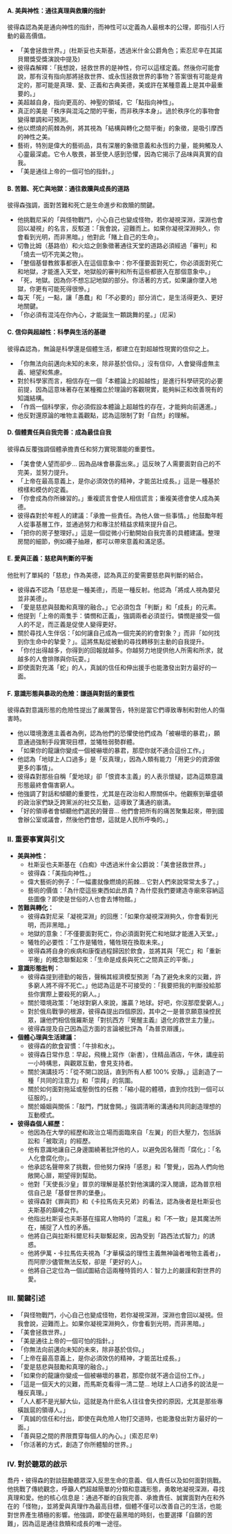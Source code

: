 #### A. 美與神性：通往真理與救贖的指針

彼得森認為美是通向神性的指針，而神性可以定義為人最根本的公理，即指引人行動的最高價值。

- 「美會拯救世界。」(杜斯妥也夫斯基，透過米什金公爵角色；索忍尼辛在其諾貝爾獎受獎演說中提及)
- 彼得森解釋：「我想說，拯救世界的是神性，你可以這樣定義。然後你可能會說，那有沒有指向那將拯救世界、或永恆拯救世界的事物？答案很有可能是肯定的，那可能是真理、愛、正義和古典美德，美或許在某種意義上是其中最重要的。」
- 美超越自身，指向更高的、神聖的領域，它「點指向神性」。
- 真正的美是「秩序與混沌之間的平衡，而非秩序本身」。過於秩序化的事物會變得單調和可預測。
- 他以燃燒的荊棘為例，將其視為「結構與轉化之間平衡」的象徵，是吸引摩西的神性之美。
- 藝術，特別是偉大的藝術品，具有深層的象徵意義和永恆的力量，能夠觸及人心靈最深處。它令人敬畏，甚至使人感到恐懼，因為它揭示了品味與真實的自我。
- 「美是通往上帝的一個可怕的指針。」

#### B. 苦難、死亡與地獄：通往救贖與成長的道路

彼得森強調，面對苦難和死亡是生命進步和救贖的關鍵。

- 他挑戰尼采的「與怪物戰鬥，小心自己也變成怪物，若你凝視深淵，深淵也會回以凝視」的名言，反駁道：「我會說，迎難而上。如果你凝視深淵夠久，你會看到光明，而非黑暗。」他對此「賭上自己的生命」。
- 切魯比姆（基路伯）和火焰之劍象徵著通往天堂的道路必須經過「審判」和「燒去一切不完美之物」。
- 「整個基督教敘事都嵌入在這個意象中：你不僅要面對死亡，你必須面對死亡和地獄，才能進入天堂，地獄般的審判和所有這些都嵌入在那個意象中。」
- 「死，地獄。因為你不想忘記地獄的部分。你活著的方式，如果讓你墜入地獄，你更有可能死得很慘。」
- 每天「死」一點，讓「愚蠢」和「不必要的」部分消亡，是生活得更久、更好地關鍵。
- 「你必須有混沌在你內心，才能誕生一顆跳舞的星。」(尼采)

#### C. 信仰與超越性：科學與生活的基礎

彼得森認為，無論是科學還是個體生活，都建立在對超越性現實的信仰之上。

- 「你無法向前邁向未知的未來，除非基於信仰。」沒有信仰，人會變得虛無主義、絕望和焦慮。
- 對於科學家而言，相信存在一個「本體論上的超越性」是進行科學研究的必要前提，因為這意味著存在某種獨立於理論的客觀現實，能夠糾正和改善現有的知識結構。
- 「作爲一個科學家，你必須假設本體論上超越性的存在，才能夠向前邁進。」
- 他反對還原論的唯物主義觀點，認為這限制了對「自然」的理解。

#### D. 個體責任與自我完善：成為最佳自我

彼得森反覆強調個體承擔責任和努力實現潛能的重要性。

- 「美會使人望而卻步… 因為品味會暴露出來。」這反映了人需要面對自己的不完美，並努力提升。
- 「上帝在最高意義上，是你必須效仿的精神，才能茁壯成長。」這是一種基於榜樣和模仿的定義。
- 「你會成為你所練習的。」重複謊言會使人相信謊言；重複美德會使人成為美德。
- 彼得森對於年輕人的建議：「承擔一些責任。為他人做一些事情。」他鼓勵年輕人從事基層工作，並通過努力和專注於精益求精來提升自己。
- 「把你的房子整理好。」這是一個從微小行動開始自我完善的具體建議。整理房間的細節，例如襪子抽屜，都可以帶來意義和滿足感。

#### E. 愛與正義：慈悲與判斷的平衡

他批判了單純的「慈悲」作為美德，認為真正的愛需要慈悲與判斷的結合。

- 彼得森不認為「慈悲是一種美德」，而是一種反射。他認為「將成人視為嬰兒並非美德」。
- 「愛是慈悲與鼓勵和真理的融合。」它必須包含「判斷」和「成長」的元素。
- 他提到「上帝的兩隻手：憐憫和正義」，強調兩者必須並行。憐憫是接受一個人的不足，而正義是促使人變得更好。
- 關於尋找人生伴侶：「如何讓自己成為一個完美的約會對象？」而非「如何找到你生命中的摯愛？」。這將焦點從被動的尋找轉移到主動的自我提升。
- 「你付出得越多，你得到的回報就越多。你越努力地提供他人所需和所求，就越多的人會排隊與你玩耍。」
- 即使面對充滿「蛇」的人，真誠的信任和伸出援手也能激發出對方最好的一面。

#### F. 意識形態與暴政的危險：謙遜與對話的重要性

彼得森對意識形態的危險性提出了嚴厲警告，特別是當它們導致專制和對他人的傷害時。

- 他以環境激進主義者為例，認為他們的恐懼使他們成為「被嚇壞的暴君」，願意通過強制手段實現目標，並犧牲弱勢群體。
- 「如果你的龍讓你變成一個被嚇壞的暴君，那麼你就不適合這份工作。」
- 他認為「地球上人口過多」是「反真理」，因為人類有能力「用更少的資源做更多的事情」。
- 彼得森對那些自稱「愛地球」卻「恨資本主義」的人表示懷疑，認為這類意識形態最終會傷害窮人。
- 他強調了對話和傾聽的重要性，尤其是在政治和人際關係中。他觀察到華盛頓的政治家們缺乏跨黨派的社交互動，這導致了溝通的崩潰。
- 「好的領導者會傾聽他們選民的聲音… 他們會把所有的痛苦聚集起來，帶到國會辦公室或議會，然後他們會想，這就是人民所呼喚的。」

### II. 重要事實與引文

- **美與神性：**
	- 杜斯妥也夫斯基在《白痴》中透過米什金公爵說：「美會拯救世界。」
	- 彼得森：「美指向神性。」
	- 偉大藝術的例子：「一幅畫就像燃燒的荊棘… 它對人們來說常常太多了。」
	- 藝術的價值：「為什麼這些東西如此昂貴？為什麼我們要建造寺廟來容納這些圖像？即使是世俗的人也會去博物館。」
- **苦難與轉化：**
	- 彼得森對尼采「凝視深淵」的回應：「如果你凝視深淵夠久，你會看到光明，而非黑暗。」
	- 地獄的意象：「不僅要面對死亡，你必須面對死亡和地獄才能進入天堂。」
	- 犧牲的必要性：「工作是犧牲，犧牲現在換取未來。」
	- 彼得森將自身的疾病和康復過程歸因於飲食，並將其與「死亡」和「重新平衡」的概念聯繫起來：「生命是成長與死亡之間真正的平衡。」
- **意識形態批判：**
	- 彼得森提到德勤的報告，聲稱其經濟模型預測「為了避免未來的災難，許多窮人將不得不死亡。」他認為這是不可接受的：「我要把我的判斷投給那些你實際上要殺死的窮人。」
	- 關於環境政策：「地球對窮人來說，誰贏？地球。好吧，你沒那麼愛窮人。」
	- 對於俄烏戰爭的根源，彼得森提出四個原因，其中之一是普京願意操控民眾，讓他們相信俄羅斯是「對抗西方『覺醒主義』退化的救世主力量」。
	- 彼得森提及自己因為這方面的言論被批評為「為普京辯護」。
- **個體心理與生活建議：**
	- 彼得森的飲食習慣：「牛排和水」。
	- 彼得森日常作息：早起，飛機上寫作（新書），住精品酒店，午休，講座前一小時構思，與觀眾互動，會見支持者。
	- 關於演講技巧：「從不開口說話，直到所有人都 100% 安靜。」這創造了一種「共同的注意力」和「崇拜」的氛圍。
	- 關於如何面對拖延或壓倒性的任務：「縮小龍的體積，直到你找到一個可以征服的。」
	- 關於婚姻與關係：「敲門，門就會開。」強調清晰的溝通和共同創造理想的互動模式。
- **彼得森個人經歷：**
	- 他因為在大學的經歷和政治立場而面臨來自「左翼」的巨大壓力，包括訴訟和「被取消」的經歷。
	- 他有意識地讓自己身邊圍繞著批評他的人，以避免因名聲而「腐化」：「名人化會腐化你」。
	- 他承認名聲帶來了挑戰，但他努力保持「感恩」和「警覺」，因為人們向他敞開心扉，期望得到幫助。
	- 他對「天使長沙皇」普京的理解是基於對他演講的深入閱讀，認為普京相信自己是「基督世界的堡壘」。
	- 彼得森對《罪與罰》和《卡拉馬佐夫兄弟》的看法，認為後者是杜斯妥也夫斯基的巔峰之作。
	- 他指出杜斯妥也夫斯基在描寫人物時的「混亂」和「不一致」是其魔法所在，捕捉了人性的矛盾。
	- 他將自己與拉斯科爾尼科夫聯繫起來，因為受到「路西法式智力」的誘惑。
	- 他將伊萬・卡拉馬佐夫視為「才華橫溢的理性主義無神論者唯物主義者」，而阿廖沙儘管無法反駁，卻是「更好的人」。
	- 他將自己定位為一個試圖結合這兩種特質的人：智力上的嚴謹和對世界的愛。

### III. 關鍵引述

- 「與怪物戰鬥，小心自己也變成怪物，若你凝視深淵，深淵也會回以凝視。但我會說，迎難而上。如果你凝視深淵夠久，你會看到光明，而非黑暗。」
- 「美會拯救世界。」
- 「美是通往上帝的一個可怕的指針。」
- 「你無法向前邁向未知的未來，除非基於信仰。」
- 「上帝在最高意義上，是你必須效仿的精神，才能茁壯成長。」
- 「愛是慈悲與鼓勵和真理的融合。」
- 「如果你的龍讓你變成一個被嚇壞的暴君，那麼你就不適合這份工作。」
- 「這是一個天大的災難，而馬斯克看得一清二楚… 地球上人口過多的說法是一種反真理。」
- 「人人都不是光腳大仙，這就是為什麽名人往往會失控的原因，尤其是那些專橫跋扈的領導人。」
- 「真誠的信任和付出，即使在與危險人物打交道時，也能激發出對方最好的一面。」
- 「善與惡之間的界限貫穿每個人的內心。」(索忍尼辛)
- 「你活著的方式，創造了你所體驗的世界。」

### IV. 對於聽眾的啟示

喬丹・彼得森的對談鼓勵聽眾深入反思生命的意義、個人責任以及如何面對挑戰。他挑戰了傳統觀念，呼籲人們超越簡單的分類和意識形態，勇敢地凝視深淵，尋找真理和愛。他的核心信息是：通過不斷的自我完善、承擔責任、誠實面對內在和外在的「怪物」，並將愛與真理作為最高目標，個體不僅可以改善自己的生活，也能對世界產生積極的影響。他強調，即使在最黑暗的時刻，也要選擇「自願的苦難」，因為這是通往救贖和成長的唯一途徑。